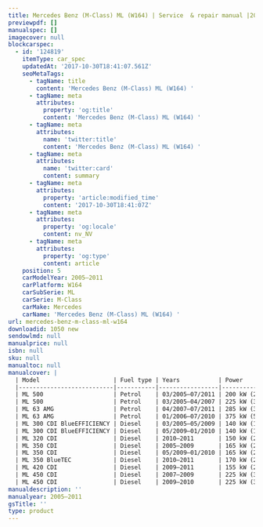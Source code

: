 ```yaml
---
title: Mercedes Benz (M-Class) ML (W164) | Service  & repair manual |2005–2011 | Petrol & diesel
previewpdf: []
manualspec: []
imagecover: null
blockcarspec:
  - id: '124819'
    itemType: car_spec
    updatedAt: '2017-10-30T18:41:07.561Z'
    seoMetaTags:
      - tagName: title
        content: 'Mercedes Benz (M-Class) ML (W164) '
      - tagName: meta
        attributes:
          property: 'og:title'
          content: 'Mercedes Benz (M-Class) ML (W164) '
      - tagName: meta
        attributes:
          name: 'twitter:title'
          content: 'Mercedes Benz (M-Class) ML (W164) '
      - tagName: meta
        attributes:
          name: 'twitter:card'
          content: summary
      - tagName: meta
        attributes:
          property: 'article:modified_time'
          content: '2017-10-30T18:41:07Z'
      - tagName: meta
        attributes:
          property: 'og:locale'
          content: nv_NV
      - tagName: meta
        attributes:
          property: 'og:type'
          content: article
    position: 5
    carModelYear: 2005–2011
    carPlatform: W164
    carSubSerie: ML
    carSerie: M-Class
    carMake: Mercedes
    carName: 'Mercedes Benz (M-Class) ML (W164) '
url: mercedes-benz-m-class-ml-w164
downloadid: 1050 new
sendowlmd: null
manualprice: null
isbn: null
sku: null
manualtoc: null
manualcover: |
  | Model                     | Fuel type | Years           | Power                     |                       | Displacement | Cylinder | 
  |---------------------------|-----------|-----------------|---------------------------|-----------------------|--------------|----------| 
  | ML 500                    | Petrol    | 03/2005–07/2011 | 200 kW (272 PS)  6000/min | 350 Nm  2400–5000/min | 3498 cm³     | 6        | 
  | ML 500                    | Petrol    | 03/2005–04/2007 | 225 kW (306 PS)  5600/min | 460 Nm  2700–4750/min | 4966 cm³     | 6        | 
  | ML 63 AMG                 | Petrol    | 04/2007–07/2011 | 285 kW (388 PS)  6000/min | 530 Nm  2800–4800/min | 5461 cm³     | 8        | 
  | ML 63 AMG                 | Petrol    | 01/2006–07/2010 | 375 kW (510 PS)  6800/min | 630 Nm  5200/min      | 6208 cm³     | 8        | 
  | ML 300 CDI BlueEFFICIENCY | Diesel    | 03/2005–05/2009 | 140 kW (190 PS)  4000/min | 440 Nm 1400–2800/min  | 2987 cm³     | 6        | 
  | ML 300 CDI BlueEFFICIENCY | Diesel    | 05/2009–01/2010 | 140 kW (190 PS)  4000/min | 440 Nm 1400–2800/min  | 2987 cm³     | 6        | 
  | ML 320 CDI                | Diesel    | 2010–2011       | 150 kW (204 PS)  4000/min | #REF!                 | 2987 cm³     | 6        | 
  | ML 350 CDI                | Diesel    | 2005–2009       | 165 kW (224 PS)  3800/min | #REF!                 | 2987 cm³     | 6        | 
  | ML 350 CDI                | Diesel    | 05/2009–01/2010 | 165 kW (224 PS)  3800/min | #REF!                 | 2987 cm³     | 6        | 
  | ML 350 BlueTEC            | Diesel    | 2010–2011       | 170 kW (231 PS)  3800/min | #REF!                 | 2987 cm³     | 6        | 
  | ML 420 CDI                | Diesel    | 2009–2011       | 155 kW (211 PS)  3400/min | #REF!                 | 2987 cm³     | 6        | 
  | ML 450 CDI                | Diesel    | 2007–2009       | 225 kW (306 PS)  3600/min | #REF!                 | 3996 cm³     | 8        | 
  | ML 450 CDI                | Diesel    | 2009–2010       | 225 kW (306 PS)  3600/min | #REF!                 | 3996 cm³     | 8        | 
manualdescription: ''
manualyear: 2005–2011
gsTitle: ''
type: product
---
```


